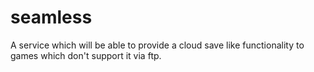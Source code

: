 # seamless
A service which will be able to provide a cloud save like functionality to games which don't support it via ftp.

